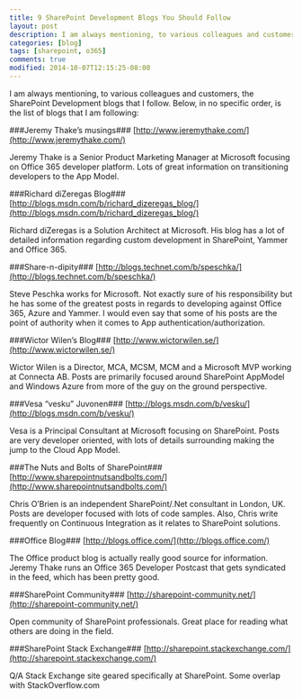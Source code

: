 ```yaml
---
title: 9 SharePoint Development Blogs You Should Follow
layout: post
description: I am always mentioning, to various colleagues and customers, the SharePoint Development blogs that I follow. This blog entry lists the blogs that I am following.
categories: [blog]
tags: [sharepoint, o365]
comments: true
modified: 2014-10-07T12:15:25-08:00
---
```


I am always mentioning, to various colleagues and customers, the SharePoint Development blogs that I follow. Below, in no specific order, is the list of blogs that I am following:

###Jeremy Thake’s musings###
[http://www.jeremythake.com/](http://www.jeremythake.com/)

Jeremy Thake is a Senior Product Marketing Manager at Microsoft focusing on Office 365 developer platform. Lots of great information on transitioning developers to the App Model.

###Richard diZeregas Blog###
[http://blogs.msdn.com/b/richard_dizeregas_blog/](http://blogs.msdn.com/b/richard_dizeregas_blog/)

Richard diZeregas is a Solution Architect at Microsoft. His blog has a lot of detailed information regarding custom development in SharePoint, Yammer and Office 365.

###Share-n-dipity###
[http://blogs.technet.com/b/speschka/](http://blogs.technet.com/b/speschka/)

Steve Peschka works for Microsoft. Not exactly sure of his responsibility but he has some of the greatest posts in regards to developing against Office 365, Azure and Yammer. I would even say that some of his posts are the point of authority when it comes to App authentication/authorization.

###Wictor Wilen’s Blog###
[http://www.wictorwilen.se/](http://www.wictorwilen.se/)

Wictor Wilen is a Director, MCA, MCSM, MCM and a Microsoft MVP working at Connecta AB. Posts are primarily focused around SharePoint AppModel and Windows Azure from more of the guy on the ground perspective.

###Vesa “vesku” Juvonen###
[http://blogs.msdn.com/b/vesku/](http://blogs.msdn.com/b/vesku/)

Vesa is a Principal Consultant at Microsoft focusing on SharePoint. Posts are very developer oriented, with lots of details surrounding making the jump to the Cloud App Model.

###The Nuts and Bolts of SharePoint###
[http://www.sharepointnutsandbolts.com/](http://www.sharepointnutsandbolts.com/)

Chris O’Brien is an independent SharePoint/.Net consultant in London, UK. Posts are developer focused with lots of code samples. Also, Chris write frequently on Continuous Integration as it relates to SharePoint solutions.

###Office Blog###
[http://blogs.office.com/](http://blogs.office.com/)

The Office product blog is actually really good source for information. Jeremy Thake runs an Office 365 Developer Postcast that gets syndicated in the feed, which has been pretty good.

###SharePoint Community###
[http://sharepoint-community.net/](http://sharepoint-community.net/)

Open community of SharePoint professionals. Great place for reading what others are doing in the field.

###SharePoint Stack Exchange###
[http://sharepoint.stackexchange.com/](http://sharepoint.stackexchange.com/)

Q/A Stack Exchange site geared specifically at SharePoint. Some overlap with StackOverflow.com